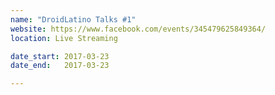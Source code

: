 ```yaml
---
name: "DroidLatino Talks #1"
website: https://www.facebook.com/events/345479625849364/
location: Live Streaming

date_start: 2017-03-23
date_end:   2017-03-23

---
```


